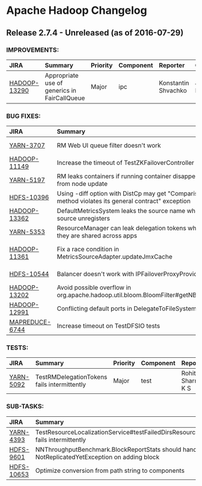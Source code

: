 
<!---
# Licensed to the Apache Software Foundation (ASF) under one
# or more contributor license agreements.  See the NOTICE file
# distributed with this work for additional information
# regarding copyright ownership.  The ASF licenses this file
# to you under the Apache License, Version 2.0 (the
# "License"); you may not use this file except in compliance
# with the License.  You may obtain a copy of the License at
#
#     http://www.apache.org/licenses/LICENSE-2.0
#
# Unless required by applicable law or agreed to in writing, software
# distributed under the License is distributed on an "AS IS" BASIS,
# WITHOUT WARRANTIES OR CONDITIONS OF ANY KIND, either express or implied.
# See the License for the specific language governing permissions and
# limitations under the License.
-->
# Apache Hadoop Changelog

## Release 2.7.4 - Unreleased (as of 2016-07-29)



### IMPROVEMENTS:

| JIRA | Summary | Priority | Component | Reporter | Contributor |
|:---- |:---- | :--- |:---- |:---- |:---- |
| [HADOOP-13290](https://issues.apache.org/jira/browse/HADOOP-13290) | Appropriate use of generics in FairCallQueue |  Major | ipc | Konstantin Shvachko | Jonathan Hung |


### BUG FIXES:

| JIRA | Summary | Priority | Component | Reporter | Contributor |
|:---- |:---- | :--- |:---- |:---- |:---- |
| [YARN-3707](https://issues.apache.org/jira/browse/YARN-3707) | RM Web UI queue filter doesn't work |  Blocker | . | Wangda Tan | Wangda Tan |
| [HADOOP-11149](https://issues.apache.org/jira/browse/HADOOP-11149) | Increase the timeout of TestZKFailoverController |  Major | test | Rajat Jain | Steve Loughran |
| [YARN-5197](https://issues.apache.org/jira/browse/YARN-5197) | RM leaks containers if running container disappears from node update |  Major | resourcemanager | Jason Lowe | Jason Lowe |
| [HDFS-10396](https://issues.apache.org/jira/browse/HDFS-10396) | Using -diff option with DistCp may get "Comparison method violates its general contract" exception |  Major | . | Yongjun Zhang | Yongjun Zhang |
| [HADOOP-13362](https://issues.apache.org/jira/browse/HADOOP-13362) | DefaultMetricsSystem leaks the source name when a source unregisters |  Critical | metrics | Jason Lowe | Junping Du |
| [YARN-5353](https://issues.apache.org/jira/browse/YARN-5353) | ResourceManager can leak delegation tokens when they are shared across apps |  Critical | resourcemanager | Jason Lowe | Jason Lowe |
| [HADOOP-11361](https://issues.apache.org/jira/browse/HADOOP-11361) | Fix a race condition in MetricsSourceAdapter.updateJmxCache |  Major | . | Brahma Reddy Battula | Brahma Reddy Battula |
| [HDFS-10544](https://issues.apache.org/jira/browse/HDFS-10544) | Balancer doesn't work with IPFailoverProxyProvider |  Major | balancer & mover, ha | Zhe Zhang | Zhe Zhang |
| [HADOOP-13202](https://issues.apache.org/jira/browse/HADOOP-13202) | Avoid possible overflow in org.apache.hadoop.util.bloom.BloomFilter#getNBytes |  Major | util | zhengbing li | Kai Sasaki |
| [HADOOP-12991](https://issues.apache.org/jira/browse/HADOOP-12991) | Conflicting default ports in DelegateToFileSystem |  Major | fs | Kevin Hogeland | Kai Sasaki |
| [MAPREDUCE-6744](https://issues.apache.org/jira/browse/MAPREDUCE-6744) | Increase timeout on TestDFSIO tests |  Major | . | Eric Badger | Eric Badger |


### TESTS:

| JIRA | Summary | Priority | Component | Reporter | Contributor |
|:---- |:---- | :--- |:---- |:---- |:---- |
| [YARN-5092](https://issues.apache.org/jira/browse/YARN-5092) | TestRMDelegationTokens fails intermittently |  Major | test | Rohith Sharma K S | Jason Lowe |


### SUB-TASKS:

| JIRA | Summary | Priority | Component | Reporter | Contributor |
|:---- |:---- | :--- |:---- |:---- |:---- |
| [YARN-4393](https://issues.apache.org/jira/browse/YARN-4393) | TestResourceLocalizationService#testFailedDirsResourceRelease fails intermittently |  Major | test | Varun Saxena | Varun Saxena |
| [HDFS-9601](https://issues.apache.org/jira/browse/HDFS-9601) | NNThroughputBenchmark.BlockReportStats should handle NotReplicatedYetException on adding block |  Major | test | Masatake Iwasaki | Masatake Iwasaki |
| [HDFS-10653](https://issues.apache.org/jira/browse/HDFS-10653) | Optimize conversion from path string to components |  Major | hdfs | Daryn Sharp | Daryn Sharp |


